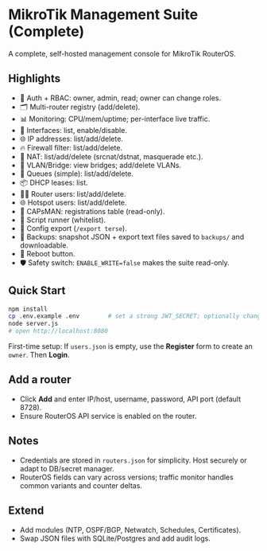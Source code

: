 # MikroTik Management Suite (Complete)

A complete, self-hosted management console for MikroTik RouterOS.

## Highlights
- 🔐 Auth + RBAC: owner, admin, read; owner can change roles.
- 🗂️ Multi-router registry (add/delete).
- 📊 Monitoring: CPU/mem/uptime; per-interface live traffic.
- 🔌 Interfaces: list, enable/disable.
- 🌐 IP addresses: list/add/delete.
- 🔥 Firewall filter: list/add/delete.
- 🔀 NAT: list/add/delete (srcnat/dstnat, masquerade etc.).
- 🧱 VLAN/Bridge: view bridges; add/delete VLANs.
- 🚦 Queues (simple): list/add/delete.
- 📦 DHCP leases: list.
- 🧑‍💻 Router users: list/add/delete.
- 🌐 Hotspot users: list/add/delete.
- 📡 CAPsMAN: registrations table (read-only).
- 🧰 Script runner (whitelist).
- 🧾 Config export (`/export terse`).
- 💾 Backups: snapshot JSON + export text files saved to `backups/` and downloadable.
- 🔁 Reboot button.
- 🛡️ Safety switch: `ENABLE_WRITE=false` makes the suite read-only.

## Quick Start
```bash
npm install
cp .env.example .env        # set a strong JWT_SECRET; optionally change PORT or ENABLE_WRITE
node server.js
# open http://localhost:8080
```
First-time setup: If `users.json` is empty, use the **Register** form to create an `owner`. Then **Login**.

## Add a router
- Click **Add** and enter IP/host, username, password, API port (default 8728).
- Ensure RouterOS API service is enabled on the router.

## Notes
- Credentials are stored in `routers.json` for simplicity. Host securely or adapt to DB/secret manager.
- RouterOS fields can vary across versions; traffic monitor handles common variants and counter deltas.

## Extend
- Add modules (NTP, OSPF/BGP, Netwatch, Schedules, Certificates).
- Swap JSON files with SQLite/Postgres and add audit logs.
